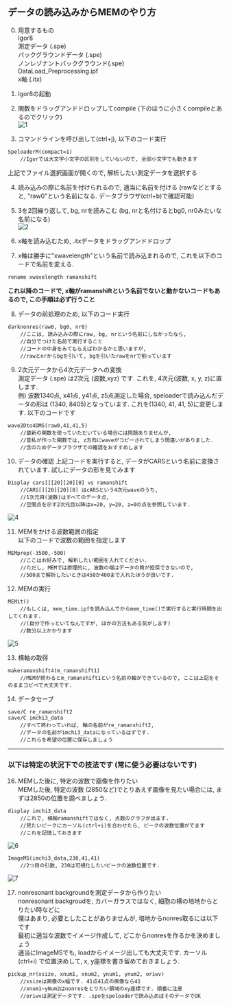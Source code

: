 
## データの読み込みからMEMのやり方

0. 用意するもの  
   Igor8  
   測定データ (.spe)  
   バックグラウンドデータ (.spe)  
   ノンレゾナントバックグラウンド(.spe)  
   DataLoad_Preprocessing.ipf  
   x軸 (.itx)  

1. Igor8の起動  

2. 関数をドラッグアンドドロップしてcompile (下のほうに小さくcompileとあるのでクリック)  
![1](https://user-images.githubusercontent.com/59829168/121983212-e93bd600-cdcb-11eb-948c-b44269385f91.png)  

3. コマンドラインを呼び出して(ctrl+j), 以下のコード実行  
```Igor
SpeloaderM(compact=1) 
	//Igorでは大文字小文字の区別をしていないので, 全部小文字でも動きます
```
上記でファイル選択画面が開くので, 解析したい測定データを選択する  

4. 読み込みの際に名前を付けられるので, 適当に名前を付ける (rawなどとすると, "raw0"という名前になる. データブラウザ(ctrl+b)で確認可能)  

5. 3を2回繰り返して, bg, nrを読みこむ (bg, nrと名付けるとbg0, nr0みたいな名前になる)  
![2](https://user-images.githubusercontent.com/59829168/121981675-163ab980-cdc9-11eb-9d2c-c07f827cde26.png)  

6. x軸を読み込むため, .itxデータをドラッグアンドドロップ  

7. x軸は勝手に"xwavelength"という名前で読み込まれるので, これを以下のコードで名前を変える.   
```Igor
rename xwavelength ramanshift
```

__これ以降のコードで, x軸がramanshiftという名前でないと動かないコードもあるので, この手順は必ず行うこと__  

8. データの前処理のため, 以下のコード実行  
```Igor
darknonres(raw0, bg0, nr0)
	//ここは, 読み込みの際にraw, bg, nrという名前にしなかったなら, 
	//自分でつけた名前で実行すること
	//コードの中身をみてもらえばわかるかと思いますが, 
	//rawとnrからbgを引いて, bgを引いたrawをnrで割っています
```

9. 2次元データから4次元データへの変換  
測定データ (.spe) は2次元 (波数,xyz) です. これを, 4次元(波数, x, y, z)に直します.   
例) 波数1340点, x41点, y41点, z5点測定した場合, speloaderで読み込んだデータの形は
(1340, 8405)となっています. これを(1340, 41, 41, 5)に変更します. 以下のコードです
```Igor
wave2Dto4DMS(raw0,41,41,5)
	//最新の関数を使っていただいている場合には問題ありませんが, 
	//昔私が作った関数では, z方向にwaveがコピーされてしまう間違いがありました.
    //念のためデータブラウザでの確認をおすすめします
```

10. データの確認 上記コードを実行すると, データがCARSという名前に変換されています. 試しにデータの形を見てみます  
```Igor
Display cars[][20][20][0] vs ramanshift
	//CARS[][20][20][0] はcARSという4次元waveのうち, 
	//1次元目(波数)はすべてのデータ点, 
	//空間点を示す2次元目以降はx=20, y=20, z=0の点を参照しています. 
```  
![4](https://user-images.githubusercontent.com/59829168/121981766-39fdff80-cdc9-11eb-8706-832ef731aade.png)  

11. MEMをかける波数範囲の指定  
以下のコードで波数の範囲を指定します  
```Igor
MEMprep(-3500,-500)
	//ここはお好みで, 解析したい範囲を入れてください. 
	//ただし, MEMでは原理的に, 波数の端はデータの質が担保できないので, 
	//500まで解析したいときは450か400まで入れたほうが良いです. 
```

12. MEMの実行  
```Igor
MEMit()
	//もしくは, mem_time.ipfを読み込んでからmem_time()で実行すると実行時間を出してくれます. 
	//(自分で作っといてなんですが, ほかの方法もある気がします)
	//数分以上かかります
```  
![5](https://user-images.githubusercontent.com/59829168/121981786-441ffe00-cdc9-11eb-820d-1ed8d821f09d.png)  


13. 横軸の取得  
```Igor
makeramanshift4(m_ramanshift1) 
	//MEMが終わるとm_ramanshift1という名前の軸ができているので, ここは上記をそのままコピペで大丈夫です. 
```

14. データセーブ  
```Igor
save/C re_ramanshift2
save/C imchi3_data
	//すべて終わっていれば, 軸の名前がre_ramanshift2,
    //データの名前がimchi3_dataになっているはずです. 
    //これらを希望の位置に保存しましょう
```


---
### 以下は特定の状況下での技法です (常に使う必要はないです)

16. MEMした後に, 特定の波数で画像を作りたい  
MEMした後, 特定の波数 (2850など)でとりあえず画像を見たい場合には, まずは2850の位置を調べましょう.   
```Igor
display imchi3_data
	//これで, 横軸ramanshiftではなく, 点数のグラフが出ます. 
	//見たいピークにカーソル(ctrl+i)を合わせたら, ピークの波数位置がでます
	//これを記憶しておきます
```
![6](https://user-images.githubusercontent.com/59829168/121981955-96611f00-cdc9-11eb-8739-af1569d5c572.png)

```Igor
ImageMS(imchi3_data,230,41,41)
	//2つ目の引数, 230は可視化したいピークの波数位置です. 
```
![7](https://user-images.githubusercontent.com/59829168/121982202-0c658600-cdca-11eb-9002-fd207bd97eec.png)

17. nonresonant backgroundを測定データから作りたい  
nonresonant backgroudを, カバーガラスではなく, 細胞の横の培地からとりたい時などに  
僕はあまり, 必要としたことがありませんが, 培地からnonres取るには以下です  
最初に適当な波数でイメージ作成して, どこからnonresを作るかを決めましょう  
適当にImageMSでも, loadからイメージ出しても大丈夫です. カーソル (ctrl+i) で位置決めして, x, y座標を書き留めておきましょう.  
```Igor
pickup_nr(xsize, xnum1, xnum2, ynum1, ynum2, oriwv)
	//xsizeは画像のx幅です. 41点41点の画像なら41
	//xnum1~yNum2はnonresをとりたい領域のxy座標です. 順番に注意
	//oriwvは測定データです. .speをspeloaderで読み込めばそのデータでOK
```
